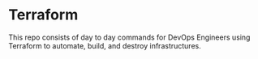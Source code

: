 # Terraform
This repo consists of day to day commands for DevOps Engineers using Terraform to automate, build, and destroy infrastructures.

